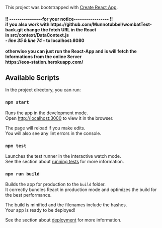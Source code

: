 This project was bootstrapped with [Create React App](https://github.com/facebook/create-react-app).

<h4>!! ----------------for your notice----------------- !! <br>
  if you also work with https://github.com/Munnotubbel/wombatTest-back.git change the fetch URL in the React
  <br>
  in src/context/DataContext.js
  <br>
  <i> - line 35 & line 74 -</i> to localhost:8080
<br><br>
otherwise you can just run the React-App and is will fetch the Informations from the online Server<br> https://eos-station.herokuapp.com/
</h4>

## Available Scripts

In the project directory, you can run:


### `npm start`

Runs the app in the development mode.<br />
Open [http://localhost:3000](http://localhost:3000) to view it in the browser.

The page will reload if you make edits.<br />
You will also see any lint errors in the console.

### `npm test`

Launches the test runner in the interactive watch mode.<br />
See the section about [running tests](https://facebook.github.io/create-react-app/docs/running-tests) for more information.

### `npm run build`

Builds the app for production to the `build` folder.<br />
It correctly bundles React in production mode and optimizes the build for the best performance.

The build is minified and the filenames include the hashes.<br />
Your app is ready to be deployed!

See the section about [deployment](https://facebook.github.io/create-react-app/docs/deployment) for more information.

